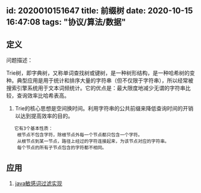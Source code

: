 id: 2020010151647
title: 前缀树
date: 2020-10-15 16:47:08
tags: "协议/算法/数据"
---------


## 定义

问题描述：

Trie树，即字典树，又称单词查找树或键树，是一种树形结构，是一种哈希树的变种。典型应用是用于统计和排序大量的字符串（但不仅限于字符串），所以经常被搜索引擎系统用于文本词频统计。它的优点是：最大限度地减少无谓的字符串比较，查询效率比哈希表高。
1. Trie的核心思想是空间换时间。利用字符串的公共前缀来降低查询时间的开销以达到提高效率的目的。
```$xslt
   它有3个基本性质：
    根节点不包含字符，除根节点外每一个节点都只包含一个字符。
    从根节点到某一节点，路径上经过的字符连接起来，为该节点对应的字符串。
    每个节点的所有子节点包含的字符都不相同。
```
 
## 应用

1. [java敏感词过滤实现](https://github.com/robert-bor/aho-corasick)
